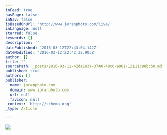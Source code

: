 ```yaml
---
inFeed: true
hasPage: false
inNav: false
isBasedOnUrl: 'http://www.joranphoto.com/live/'
inLanguage: null
starred: false
keywords: []
description: ''
datePublished: '2016-03-12T22:43:04.142Z'
dateModified: '2016-03-12T22:42:32.903Z'
author: []
title: ''
sourcePath: _posts/2016-03-12-42de103a-3740-48c0-a901-12111c98bc50.md
published: true
authors: []
publisher:
  name: joranphoto.com
  domain: www.joranphoto.com
  url: null
  favicon: null
_context: 'http://schema.org'
_type: Article

---
```

![](https://s3-us-west-2.amazonaws.com/the-grid-img/p/8e14c16be32116bc3d000100df18d68438d42950.jpg)